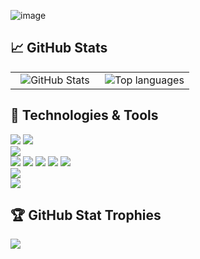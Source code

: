 ![image](https://github.com/Paulin-Dev/Paulin-Dev/assets/92094732/3ad1de34-b37c-472b-9531-b21cb992f16e)

## 📈 GitHub Stats
<!--
<div align='center'><img src="https://github-readme-stats-sigma-five.vercel.app/api?username=Paulin-Dev&show_icons=true&theme=tokyonight&custom_title=Paulin%27s%20Stats" alt='GitHub Stats'></div>  
<br>
<div align='center'><img src='https://github-readme-stats-sigma-five.vercel.app/api/top-langs/?username=Paulin-Dev&layout=compact&theme=tokyonight&hide=jupyter%20notebook' alt='Top languages'></div>
-->
<table align="center">
    <tr style="border: none;">
        <td align="center" width="50%" style="border: none;">
            <img src="https://github-readme-stats-sigma-five.vercel.app/api?username=Paulin-Dev&show_icons=true&theme=tokyonight&custom_title=Paulin%27s%20Stats" alt='GitHub Stats' />
        </td>
        <td align="center" width="50%" style="border: none;">
            <img src='https://github-readme-stats-sigma-five.vercel.app/api/top-langs/?username=Paulin-Dev&layout=compact&theme=tokyonight&hide=jupyter%20notebook' alt='Top languages' />
        </td>
    </tr>
</table>



## 🔧 Technologies & Tools

![](https://img.shields.io/badge/OS-Linux-informational?style=flat&logo=linux&logoColor=white&color=0260E3)
![](https://img.shields.io/badge/OS-Windows-informational?style=flat&logo=windows&logoColor=white&color=0260E3)  
![](https://img.shields.io/badge/Editor-VS_Code-informational?style=flat&logo=visual-studio-code&logoColor=white&color=0260E3)  
![](https://img.shields.io/badge/Code-Python-informational?style=flat&logo=python&logoColor=white&color=0260E3)
![](https://img.shields.io/badge/Code-C++-informational?style=flat&logo=C%2B%2B&logoColor=white&color=0260E3)
![](https://img.shields.io/badge/Code-SQL-informational?style=flat&logo=sql&logoColor=white&color=0260E3)
![](https://img.shields.io/badge/Code-HTML-informational?style=flat&logo=html5&logoColor=white&color=0260E3)
![](https://img.shields.io/badge/Code-CSS-informational?style=flat&logo=css3&logoColor=white&color=0260E3)  
![](https://img.shields.io/badge/Shell-Zsh-informational?style=flat&logo=gnu-bash&logoColor=white&color=0260E3)  
![](https://img.shields.io/badge/Tools-PostgreSQL-informational?style=flat&logo=postgresql&logoColor=white&color=0260E3)

## 🏆 GitHub Stat Trophies

![](https://github-profile-trophy.vercel.app/?username=Paulin-Dev&no-bg=true&no-frame=true&margin-w=20&rank=SECRET,SSS,SS,S,AAA,AA,A,B,C&theme=algolia)

<!--
- 🔭 I’m currently working on ...
- 🌱 I’m currently learning ...
- 👯 I’m looking to collaborate on ...
- 🤔 I’m looking for help with ...
- 💬 Ask me about ...
- 📫 How to reach me: ...
- 😄 Pronouns: ...
- ⚡ Fun fact: ...
-->
